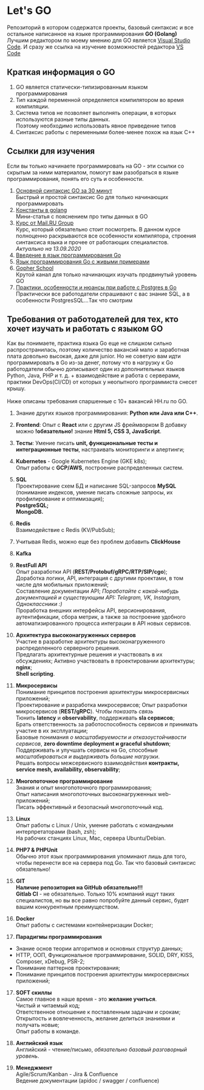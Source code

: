 # Let's GO
Репозиторий в котором содержатся проекты, базовый синтаксис и все остальное написанное на языке программирования **GO (Golang)**<br>
Лучшим редактором по моему мнению для GO является [Visual Studio Code](https://code.visualstudio.com/). И сразу же ссылка на изучение возможностей редактора [VS Code](https://www.youtube.com/watch?v=nxCLXMBl4e4&t=705s&ab_channel=%D0%A4%D1%80%D0%B8%D0%BB%D0%B0%D0%BD%D1%81%D0%B5%D1%80%D0%BF%D0%BE%D0%B6%D0%B8%D0%B7%D0%BD%D0%B8-IT%D0%B8%D1%84%D1%80%D0%B8%D0%BB%D0%B0%D0%BD%D1%81)

## Краткая информация о GO
1.  GO является статически-типизированным языком программирования
2. Тип каждой переменной определяется компилятором во время компиляции.
3. Система типов не позволяет выполнять операции, в которых используются разные типы данных.<br>
Поэтому необходимо использовать явное приведение типов
3. Синтаксис работы с переменными более-менее похож на язык C++



## Ссылки для изучения
Если вы только начинаете программировать на GO - эти ссылки со скрытым за ними материалом, помогут вам разобраться в языке программирования, понять его суть и особенности.
1. [Основной синтаксис GO за 30 минут](https://www.youtube.com/watch?v=pfmxPtLIW34)<br>
Быстрый и простой синтаксис Go для только начинающих программировать
2. [Константы в golang](https://p0vidl0.info/konstanty-v-golang.html)<br>
Мини-статья с пояснением про типы данных в GO
3. [Курс от Mail.RU Group](https://www.youtube.com/watch?v=9Pk7xAT_aCU&list=PLrCZzMib1e9q-X5V9pTM6J0AemRWseM7I&ab_channel=%D0%A2%D0%B5%D1%85%D0%BD%D0%BE%D1%81%D1%82%D1%80%D0%B8%D0%BCMail.RuGroup)<br>
Курс, который обязательно стоит посмотреть. В данном курсе полноценно раскрываются все особенности компилятора, строения синтаксиса языка и прочее от работающих специалистов.<br>
*Актуально на 13.09.2020*
4. [Введение в язык программирования Go](https://www.youtube.com/watch?v=1V5GAYoaKRE)
5. [Язык программирования Go с живыми примерами](https://www.youtube.com/watch?v=lDdBWPsqpnw)
6. [Gopher School](https://www.youtube.com/c/GopherSchool)<br>
Крутой канал для только начинающих изучать продвинутый уровень GO
7. [Практики, особенности и нюансы при работе с Postgres в Go](https://www.youtube.com/watch?v=Uojy57I-xP0)<br>
Практически все работодатели спрашивают с вас знание SQL, а в особенности PostgresSQL...Так что смотрим

## Требования от работодателей для тех, кто хочет изучать и работать с языком GO
Как вы понимаете, практика языка Go еще не слишком сильно распространилась, поэтому количество вакансий мало и заработная плата довольно высокая, даже для junior. Но не советую вам идти программировать в Go из-за денег, потому что в нагрузку к Go работодатели обычно дописывают один из дополнительных языков Python, Java, PHP и т. д. + взаимодействие и работа с серверами, практики DevOps(CI/CD) от которых у неопытного программиста снесет крышу.<br><br>
Ниже описаны требования спаршенные с 10+ вакансий HH.ru по GO.
1. Знание других языков программирования: **Python или Java или C++**.

2. **Frontend**: Опыт с **React** или с другим JS фреймворком
В добавку можно **!обязательно!** знание **Html 5, CSS 3, JavaScript**.

3. **Тесты**: Умение писать **unit, функциональные тесты и интеграционные тесты**, настраивать мониторинги и алертинги;

4. **Kubernetes** - Google Kubernetes Engine (GKE k8s);<br>
Опыт работы с **GCP/AWS**, построение распределенных систем.

5. **SQL**<br>
Проектирование схем БД и написание SQL-запросов **MySQL** <br>(понимание индексов, умение писать сложные запросы, их профилирование и оптимизация);<br>
**PostgreSQL;**<br>
**MongoDB.**<br>

6. **Redis**<br>
Взаимодействие с Redis (KV/PubSub);<br>

7. Учитывая Redis, можно еще без проблем добавить **ClickHouse**

7. **Kafka**<br>
8. **RestFull API**<br>
Опыт разработки API (**REST/Protobuf/gRPC/RTP/SIP/cgo**);<br>
Доработка логики, API, интеграция с другими проектами, в том числе для мобильных приложений;<br>
Cоставление документации API; *Поработайте с какой-нибудь документацией и существующим API: Telegram, VK, Instagram, Одноклассники :)*<br>
Проработка внешних интерфейсы API, версионирования, аутентификации, сбора метрик, а также за построение удобного 
автоматизированного процесса интеграции в API новых сервисов.

9. **Архитектура высоконагруженных серверов**<br>
Участие в разработке архитектуры высоконагруженного распределенного серверного решения.<br>
Предлагать архитектурные решения и участвовать в их обсуждениях;
Активно участвовать в проектировании архитектуры;<br>
**nginx**;<br>
**Shell scripting**.

10. **Микросервисы**<br>
Понимание принципов построения архитектуры микросервисных приложений;<br>
Проектирование и разработка микросервисов;
Опыт разработки микросервисов (**REST/gRPC**). *Чтобы показать связь*<br>
Тюнить **latency** и **observability**, поддерживать **sla сервисов**;<br>
Брать ответственность за работоспособность сервисов и принимать участие в их эксплуатации;<br>
Базовые понимания *о масштабируемости и отказоустойчивости сервисов*, **zero downtime deployment и graceful shutdown**;<br>
Поддерживать и улучшать сервисы на Go, способные *масштабироваться и выдерживать большие нагрузки*.<br>
Решать вопросы межсервисного взаимодействия **контракты, service mesh, availability, observability**;<br>

11. **Многопоточное программирование**<br>
Знания и опыт многопоточного программирования;<br>
Опыт написания многопоточных высоконагруженных web-приложений;<br>
Писать эффективный и безопасный многопоточный код.

12. **Linux**<br>
Опыт работы с Linux / Unix, умение работать с командными интерпретаторами (bash, zsh);<br>
На рабочих станциях Linux, Mac, сервера Ubuntu/Debian.

13. **PHP7 & PHPUnit**<br>
Обычно этот язык программирования упоминают лишь для того, чтобы перенести все на сервера под Go. Так что базовый синтаксис обязательно!

14. **GIT**<br>
**Наличие репозитория на GitHub обязательно!!!**<br>
**Gitlab CI** - не обязательно. Только 10% компаний ищут таких специалистов, но вы все равно попробуйте данный сервис, будет вашим конкурентным преимуществом.<br>

15. **Docker**<br>
Опыт работы с системами контейнеризации Docker;

16. **Парадигмы программирования**<br>
* Знание основ теории алгоритмов и основных структур данных;<br>
* HTTP, ООП, Функциональное программирование, SOLID, DRY, KISS, Composer, xDebug, PSR-2;<br>
* Понимание паттернов проектирования;<br>
* Понимание принципов построения архитектуры микросервисных приложений;

17. **SOFT скиллы**<br>
Самое главное в наше время - это **желание учиться**.<br>
Чистый и читаемый код;<br>
Oтветственное отношение к поставленным задачам и срокам;<br>
Открытость и вовлеченность, желание делиться знаниями и получать новые;<br>
Опыт работы в команде.

18. **Английский язык**<br>
Английский - чтение/письмо, *обязательно базовый разговорный уровень*.<br>

19. **Менеджмент**<br>
Agile/Scrum/Kanban - Jira & Confluence<br>
Ведение документации (apidoc / swagger / confluence)<br>
